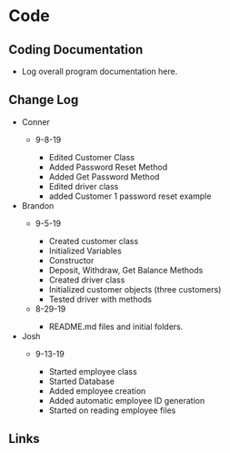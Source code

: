<h1>Code</h1>

<h2>Coding Documentation</h2>
<ul>
	<li>Log overall program documentation here.</li>
</ul>

<h2>Change Log</h2>
<ul>
	<li>Conner</li>
		<ul>
            	<li>9-8-19</li>
            	<ul> 
            		<li>Edited Customer Class</li>
                    <li>Added Password Reset Method</li>
                    <li>Added Get Password Method</li>
                    <li>Edited driver class</li>
                    <li>added Customer 1 password reset example</li>
                </ul>	
		</ul>      
	<li>Brandon</li>
            <ul>
            	<li>9-5-19</li>
            	<ul> 
            		<li>Created customer class</li>
                    <li>Initialized Variables</li>
                    <li>Constructor</li>
                    <li>Deposit, Withdraw, Get Balance Methods</li>
                    <li>Created driver class</li>
                    <li>Initialized customer objects (three customers)</li>
                    <li>Tested driver with methods</li>
                </ul>			
				<li>8-29-19</li>
				<ul>
				 	<li>README.md files and initial folders.</li>	
				</ul>	
			</ul>
	<li>Josh</li>
	<ul>
		<li>9-13-19</li>
		<ul>
			<li>Started employee class</li>
			<li>Started Database</li>
			<li>Added employee creation</li>
			<li>Added automatic employee ID generation</li>
			<li>Started on reading employee files</li>
		</ul>
	</ul>	
</ul>

<h2>Links</h2>


